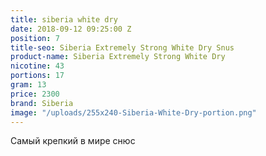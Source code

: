 ```yaml
---
title: siberia white dry
date: 2018-09-12 09:25:00 Z
position: 7
title-seo: Siberia Extremely Strong White Dry Snus
product-name: Siberia Extremely Strong White Dry
nicotine: 43
portions: 17
gram: 13
price: 2300
brand: Siberia
image: "/uploads/255x240-Siberia-White-Dry-portion.png"
---
```


Самый крепкий в мире снюс